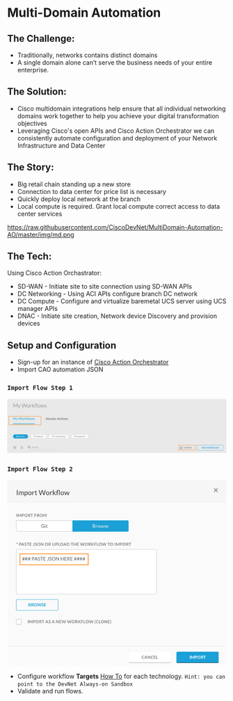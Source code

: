 # Multi-Domain Automation

## The Challenge: 
- Traditionally, networks contains distinct domains
- A single domain alone can’t serve the business needs of your entire enterprise.


## The Solution: 
 - Cisco multidomain integrations help ensure that all individual networking domains work together to help you achieve your digital transformation objectives
- Leveraging Cisco's open APIs and Cisco Action Orchestrator we can consistently automate configuration and deployment of your Network Infrastructure and Data Center


## The Story:
 - Big retail chain standing up a new store
 - Connection to data center for price list is necessary
 - Quickly deploy local network at the branch
 - Local compute is required. Grant local compute correct access to data center services

https://raw.githubusercontent.com/CiscoDevNet/MultiDomain-Automation-AO/master/img/md.png

## The Tech: 
Using Cisco Action Orchastrator:
 - SD-WAN - Initiate site to site connection using SD-WAN APIs
 - DC Networking - Using ACI APIs configure branch DC network 
 - DC Compute - Configure and virtualize baremetal UCS server using UCS manager APIs
 - DNAC - Initiate site creation, Network device Discovery and provision devices
 
## Setup and Configuration
 - Sign-up for an instance of [Cisco Action Orchestrator](https://engage2demand.cisco.com/lp_cisco_cloudcenter_suite_saas_free_trial_17572)
 - Import CAO automation JSON 
 
 ### `Import Flow Step 1`
 ![alt text](https://raw.githubusercontent.com/CiscoDevNet/MultiDomain-Automation-AO/master/img/import1.png)

 ### `Import Flow Step 2`
 ![alt text](https://raw.githubusercontent.com/CiscoDevNet/MultiDomain-Automation-AO/master/img/import2.png)
 
 
 - Configure workflow **Targets** [How To](https://docs.cloudmgmt.cisco.com/display/ACTIONORCHESTRATOR/Overview+Targets) for each technology. `Hint: you can point to the DevNet Always-on Sandbox`
 - Validate and run flows. 

 
